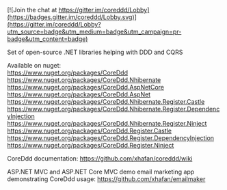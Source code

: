 
[![Join the chat at https://gitter.im/coreddd/Lobby](https://badges.gitter.im/coreddd/Lobby.svg)](https://gitter.im/coreddd/Lobby?utm_source=badge&utm_medium=badge&utm_campaign=pr-badge&utm_content=badge)

Set of open-source .NET libraries helping with DDD and CQRS

Available on nuget:  
https://www.nuget.org/packages/CoreDdd  
https://www.nuget.org/packages/CoreDdd.Nhibernate  
https://www.nuget.org/packages/CoreDdd.AspNetCore  
https://www.nuget.org/packages/CoreDdd.AspNet  
https://www.nuget.org/packages/CoreDdd.Nhibernate.Register.Castle  
https://www.nuget.org/packages/CoreDdd.Nhibernate.Register.DependencyInjection  
https://www.nuget.org/packages/CoreDdd.Nhibernate.Register.Ninject  
https://www.nuget.org/packages/CoreDdd.Register.Castle  
https://www.nuget.org/packages/CoreDdd.Register.DependencyInjection  
https://www.nuget.org/packages/CoreDdd.Register.Ninject  

CoreDdd documentation: https://github.com/xhafan/coreddd/wiki  

ASP.NET MVC and ASP.NET Core MVC demo email marketing app demonstrating CoreDdd usage: https://github.com/xhafan/emailmaker
